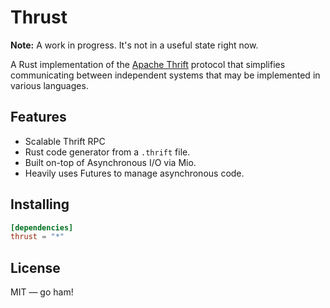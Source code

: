 # Thrust

**Note:** A work in progress. It's not in a useful state right now.

A Rust implementation of the [Apache Thrift](https://thrift.apache.org/) protocol that simplifies communicating between independent systems that may be implemented in various languages.

## Features

- Scalable Thrift RPC
- Rust code generator from a `.thrift` file.
- Built on-top of Asynchronous I/O via Mio.
- Heavily uses Futures to manage asynchronous code.

## Installing

```toml
[dependencies]
thrust = "*"
```

## License

MIT &mdash; go ham!
